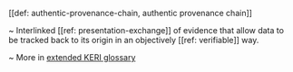 [[def: authentic-provenance-chain, authentic provenance chain]]

~ Interlinked [[ref: presentation-exchange]] of evidence that allow data to be tracked back to its origin in an objectively [[ref: verifiable]] way.

~ More in <a href="https://weboftrust.github.io/WOT-terms/docs/glossary/authentic-provenance-chain">extended KERI glossary</a>
